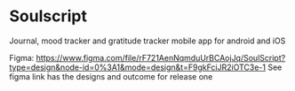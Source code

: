# Soulscript
Journal, mood tracker and gratitude tracker mobile app for android and iOS

Figma: https://www.figma.com/file/rF721AenNqmduUrBCAojJq/SoulScript?type=design&node-id=0%3A1&mode=design&t=F9gkFciJR2iOTC3e-1
See figma link has the designs and outcome for release one